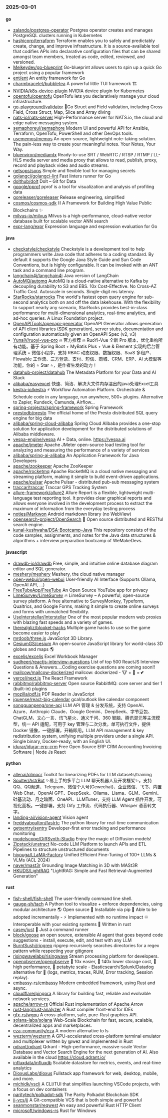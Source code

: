### 2025-03-01

#### go
* [zalando/postgres-operator](https://github.com/zalando/postgres-operator) Postgres operator creates and manages PostgreSQL clusters running in Kubernetes
* [hashicorp/terraform](https://github.com/hashicorp/terraform) Terraform enables you to safely and predictably create, change, and improve infrastructure. It is a source-available tool that codifies APIs into declarative configuration files that can be shared amongst team members, treated as code, edited, reviewed, and versioned.
* [Melkeydev/go-blueprint](https://github.com/Melkeydev/go-blueprint) Go-blueprint allows users to spin up a quick Go project using a popular framework
* [ent/ent](https://github.com/ent/ent) An entity framework for Go
* [charmbracelet/bubbletea](https://github.com/charmbracelet/bubbletea) A powerful little TUI framework 🏗
* [NVIDIA/k8s-device-plugin](https://github.com/NVIDIA/k8s-device-plugin) NVIDIA device plugin for Kubernetes
* [opentofu/opentofu](https://github.com/opentofu/opentofu) OpenTofu lets you declaratively manage your cloud infrastructure.
* [go-playground/validator](https://github.com/go-playground/validator) 💯Go Struct and Field validation, including Cross Field, Cross Struct, Map, Slice and Array diving
* [nats-io/nats-server](https://github.com/nats-io/nats-server) High-Performance server for NATS.io, the cloud and edge native messaging system.
* [semaphoreui/semaphore](https://github.com/semaphoreui/semaphore) Modern UI and powerful API for Ansible, Terraform, OpenTofu, PowerShell and other DevOps tools.
* [usememos/memos](https://github.com/usememos/memos) An open-source, lightweight note-taking solution. The pain-less way to create your meaningful notes. Your Notes, Your Way.
* [bluenviron/mediamtx](https://github.com/bluenviron/mediamtx) Ready-to-use SRT / WebRTC / RTSP / RTMP / LL-HLS media server and media proxy that allows to read, publish, proxy, record and playback video and audio streams.
* [getsops/sops](https://github.com/getsops/sops) Simple and flexible tool for managing secrets
* [golangci/golangci-lint](https://github.com/golangci/golangci-lint) Fast linters runner for Go
* [dolthub/dolt](https://github.com/dolthub/dolt) Dolt – Git for Data
* [google/pprof](https://github.com/google/pprof) pprof is a tool for visualization and analysis of profiling data
* [goreleaser/goreleaser](https://github.com/goreleaser/goreleaser) Release engineering, simplified
* [cosmos/cosmos-sdk](https://github.com/cosmos/cosmos-sdk) ⛓️ A Framework for Building High Value Public Blockchains ✨
* [milvus-io/milvus](https://github.com/milvus-io/milvus) Milvus is a high-performance, cloud-native vector database built for scalable vector ANN search
* [expr-lang/expr](https://github.com/expr-lang/expr) Expression language and expression evaluation for Go

#### java
* [checkstyle/checkstyle](https://github.com/checkstyle/checkstyle) Checkstyle is a development tool to help programmers write Java code that adheres to a coding standard. By default it supports the Google Java Style Guide and Sun Code Conventions, but is highly configurable. It can be invoked with an ANT task and a command line program.
* [langchain4j/langchain4j](https://github.com/langchain4j/langchain4j) Java version of LangChain
* [AutoMQ/automq](https://github.com/AutoMQ/automq) AutoMQ is a cloud-native alternative to Kafka by decoupling durability to S3 and EBS. 10x Cost-Effective. No Cross-AZ Traffic Cost. Autoscale in seconds. Single-digit ms latency.
* [StarRocks/starrocks](https://github.com/StarRocks/starrocks) The world's fastest open query engine for sub-second analytics both on and off the data lakehouse. With the flexibility to support nearly any scenario, StarRocks provides best-in-class performance for multi-dimensional analytics, real-time analytics, and ad-hoc queries. A Linux Foundation project.
* [OpenAPITools/openapi-generator](https://github.com/OpenAPITools/openapi-generator) OpenAPI Generator allows generation of API client libraries (SDK generation), server stubs, documentation and configuration automatically given an OpenAPI Spec (v2, v3)
* [YunaiV/ruoyi-vue-pro](https://github.com/YunaiV/ruoyi-vue-pro) 🔥 官方推荐 🔥 RuoYi-Vue 全新 Pro 版本，优化重构所有功能。基于 Spring Boot + MyBatis Plus + Vue & Element 实现的后台管理系统 + 微信小程序，支持 RBAC 动态权限、数据权限、SaaS 多租户、Flowable 工作流、三方登录、支付、短信、商城、CRM、ERP、AI 大模型等功能。你的 ⭐️ Star ⭐️，是作者生发的动力！
* [datahub-project/datahub](https://github.com/datahub-project/datahub) The Metadata Platform for your Data and AI Stack
* [alibaba/easyexcel](https://github.com/alibaba/easyexcel) 快速、简洁、解决大文件内存溢出的java处理Excel工具
* [kestra-io/kestra](https://github.com/kestra-io/kestra) ⚡ Workflow Automation Platform. Orchestrate & Schedule code in any language, run anywhere, 500+ plugins. Alternative to Zapier, Rundeck, Camunda, Airflow...
* [spring-projects/spring-framework](https://github.com/spring-projects/spring-framework) Spring Framework
* [prestodb/presto](https://github.com/prestodb/presto) The official home of the Presto distributed SQL query engine for big data
* [alibaba/spring-cloud-alibaba](https://github.com/alibaba/spring-cloud-alibaba) Spring Cloud Alibaba provides a one-stop solution for application development for the distributed solutions of Alibaba middleware.
* [vespa-engine/vespa](https://github.com/vespa-engine/vespa) AI + Data, online. https://vespa.ai
* [apache/jmeter](https://github.com/apache/jmeter) Apache JMeter open-source load testing tool for analyzing and measuring the performance of a variety of services
* [alibaba/spring-ai-alibaba](https://github.com/alibaba/spring-ai-alibaba) An Application Framework for Java Developers
* [apache/zookeeper](https://github.com/apache/zookeeper) Apache ZooKeeper
* [apache/rocketmq](https://github.com/apache/rocketmq) Apache RocketMQ is a cloud native messaging and streaming platform, making it simple to build event-driven applications.
* [apache/pulsar](https://github.com/apache/pulsar) Apache Pulsar - distributed pub-sub messaging system
* [traccar/traccar](https://github.com/traccar/traccar) Traccar GPS Tracking System
* [allure-framework/allure2](https://github.com/allure-framework/allure2) Allure Report is a flexible, lightweight multi-language test reporting tool. It provides clear graphical reports and allows everyone involved in the development process to extract the maximum of information from the everyday testing process
* [noties/Markwon](https://github.com/noties/Markwon) Android markdown library (no WebView)
* [opensearch-project/OpenSearch](https://github.com/opensearch-project/OpenSearch) 🔎 Open source distributed and RESTful search engine.
* [kunal-kushwaha/DSA-Bootcamp-Java](https://github.com/kunal-kushwaha/DSA-Bootcamp-Java) This repository consists of the code samples, assignments, and notes for the Java data structures & algorithms + interview preparation bootcamp of WeMakeDevs.

#### javascript
* [drawdb-io/drawdb](https://github.com/drawdb-io/drawdb) Free, simple, and intuitive online database diagram editor and SQL generator.
* [meshery/meshery](https://github.com/meshery/meshery) Meshery, the cloud native manager
* [open-webui/open-webui](https://github.com/open-webui/open-webui) User-friendly AI Interface (Supports Ollama, OpenAI API, ...)
* [FreeTubeApp/FreeTube](https://github.com/FreeTubeApp/FreeTube) An Open Source YouTube app for privacy
* [LimeSurvey/LimeSurvey](https://github.com/LimeSurvey/LimeSurvey) 🔥 LimeSurvey – A powerful, open-source survey platform. A free alternative to SurveyMonkey, Typeform, Qualtrics, and Google Forms, making it simple to create online surveys and forms with unmatched flexibility.
* [UseInterstellar/Interstellar](https://github.com/UseInterstellar/Interstellar) One of the most popular modern web proxies with blazing fast speeds and a variety of games.
* [therealgliz/blooket-hacks](https://github.com/therealgliz/blooket-hacks) Multiple game hacks to use so the game become easier to play!
* [mrdoob/three.js](https://github.com/mrdoob/three.js) JavaScript 3D Library.
* [CesiumGS/cesium](https://github.com/CesiumGS/cesium) An open-source JavaScript library for world-class 3D globes and maps 🌎
* [exceljs/exceljs](https://github.com/exceljs/exceljs) Excel Workbook Manager
* [sudheerj/reactjs-interview-questions](https://github.com/sudheerj/reactjs-interview-questions) List of top 500 ReactJS Interview Questions & Answers....Coding exercise questions are coming soon!!
* [mailcow/mailcow-dockerized](https://github.com/mailcow/mailcow-dockerized) mailcow: dockerized - 🐮 + 🐋 = 💕
* [vercel/next.js](https://github.com/vercel/next.js) The React Framework
* [rabbitmq/rabbitmq-server](https://github.com/rabbitmq/rabbitmq-server) Open source RabbitMQ: core server and tier 1 (built-in) plugins
* [mozilla/pdf.js](https://github.com/mozilla/pdf.js) PDF Reader in JavaScript
* [jquense/react-big-calendar](https://github.com/jquense/react-big-calendar) gcal/outlook like calendar component
* [songquanpeng/one-api](https://github.com/songquanpeng/one-api) LLM API 管理 & 分发系统，支持 OpenAI、Azure、Anthropic Claude、Google Gemini、DeepSeek、字节豆包、ChatGLM、文心一言、讯飞星火、通义千问、360 智脑、腾讯混元等主流模型，统一 API 适配，可用于 key 管理与二次分发。单可执行文件，提供 Docker 镜像，一键部署，开箱即用。LLM API management & key redistribution system, unifying multiple providers under a single API. Single binary, Docker-ready, with an English UI.
* [idurar/idurar-erp-crm](https://github.com/idurar/idurar-erp-crm) Free Open Source ERP CRM Accounting Invoicing Software | Node Js React

#### python
* [allenai/olmocr](https://github.com/allenai/olmocr) Toolkit for linearizing PDFs for LLM datasets/training
* [Soulter/AstrBot](https://github.com/Soulter/AstrBot) ✨易上手的多平台 LLM 聊天机器人及开发框架✨。支持 QQ、QQ频道、Telegram、微信个人号(Gewechat)、企业微信、飞书、内置 Web Chat，OpenAI GPT、DeepSeek、Ollama、Llama、GLM、Gemini、硅基流动、月之暗面、OneAPI、LLMTuner，支持 LLM Agent 插件开发，可视化面板。一键部署。支持 Dify 工作流、代码执行器、Whisper 语音转文字。
* [landing-ai/vision-agent](https://github.com/landing-ai/vision-agent) Vision agent
* [freddyaboulton/fastrtc](https://github.com/freddyaboulton/fastrtc) The python library for real-time communication
* [getsentry/sentry](https://github.com/getsentry/sentry) Developer-first error tracking and performance monitoring
* [modelscope/DiffSynth-Studio](https://github.com/modelscope/DiffSynth-Studio) Enjoy the magic of Diffusion models!
* [Zipstack/unstract](https://github.com/Zipstack/unstract) No-code LLM Platform to launch APIs and ETL Pipelines to structure unstructured documents
* [hiyouga/LLaMA-Factory](https://github.com/hiyouga/LLaMA-Factory) Unified Efficient Fine-Tuning of 100+ LLMs & VLMs (ACL 2024)
* [naver/mast3r](https://github.com/naver/mast3r) Grounding Image Matching in 3D with MASt3R
* [HKUDS/LightRAG](https://github.com/HKUDS/LightRAG) "LightRAG: Simple and Fast Retrieval-Augmented Generation"

#### rust
* [fish-shell/fish-shell](https://github.com/fish-shell/fish-shell) The user-friendly command line shell.
* [gauge-sh/tach](https://github.com/gauge-sh/tach) A Python tool to visualize + enforce dependencies, using modular architecture 🌎 Open source 🐍 Installable via pip 🔧 Able to be adopted incrementally - ⚡ Implemented with no runtime impact ♾️ Interoperable with your existing systems 🦀 Written in rust
* [casey/just](https://github.com/casey/just) 🤖 Just a command runner
* [block/goose](https://github.com/block/goose) an open source, extensible AI agent that goes beyond code suggestions - install, execute, edit, and test with any LLM
* [BurntSushi/ripgrep](https://github.com/BurntSushi/ripgrep) ripgrep recursively searches directories for a regex pattern while respecting your gitignore
* [risingwavelabs/risingwave](https://github.com/risingwavelabs/risingwave) Stream processing platform for developers.
* [openobserve/openobserve](https://github.com/openobserve/openobserve) 🚀 10x easier, 🚀 140x lower storage cost, 🚀 high performance, 🚀 petabyte scale - Elasticsearch/Splunk/Datadog alternative for 🚀 (logs, metrics, traces, RUM, Error tracking, Session replay).
* [embassy-rs/embassy](https://github.com/embassy-rs/embassy) Modern embedded framework, using Rust and async.
* [cloudflare/pingora](https://github.com/cloudflare/pingora) A library for building fast, reliable and evolvable network services.
* [apache/arrow-rs](https://github.com/apache/arrow-rs) Official Rust implementation of Apache Arrow
* [rust-lang/rust-analyzer](https://github.com/rust-lang/rust-analyzer) A Rust compiler front-end for IDEs
* [gfx-rs/wgpu](https://github.com/gfx-rs/wgpu) A cross-platform, safe, pure-Rust graphics API.
* [solana-labs/solana](https://github.com/solana-labs/solana) Web-Scale Blockchain for fast, secure, scalable, decentralized apps and marketplaces.
* [eza-community/eza](https://github.com/eza-community/eza) A modern alternative to ls
* [wezterm/wezterm](https://github.com/wezterm/wezterm) A GPU-accelerated cross-platform terminal emulator and multiplexer written by @wez and implemented in Rust
* [qdrant/qdrant](https://github.com/qdrant/qdrant) Qdrant - High-performance, massive-scale Vector Database and Vector Search Engine for the next generation of AI. Also available in the cloud https://cloud.qdrant.io/
* [influxdata/influxdb](https://github.com/influxdata/influxdb) Scalable datastore for metrics, events, and real-time analytics
* [DioxusLabs/dioxus](https://github.com/DioxusLabs/dioxus) Fullstack app framework for web, desktop, mobile, and more.
* [michidk/vscli](https://github.com/michidk/vscli) A CLI/TUI that simplifies launching VSCode projects, with a focus on dev containers
* [paritytech/polkadot-sdk](https://github.com/paritytech/polkadot-sdk) The Parity Polkadot Blockchain SDK
* [jj-vcs/jj](https://github.com/jj-vcs/jj) A Git-compatible VCS that is both simple and powerful
* [seanmonstar/reqwest](https://github.com/seanmonstar/reqwest) An easy and powerful Rust HTTP Client
* [microsoft/windows-rs](https://github.com/microsoft/windows-rs) Rust for Windows
